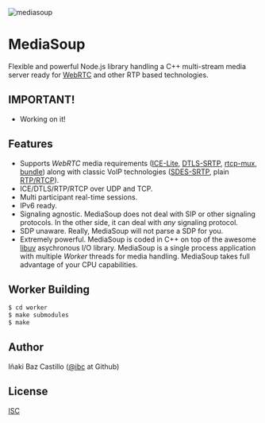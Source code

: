 ![mediasoup](https://raw.githubusercontent.com/ibc/mediasoup/master/art/MediaSoup-logo.png)

# MediaSoup

Flexible and powerful Node.js library handling a  C++ multi-stream media server ready for [WebRTC](http://www.webrtc.org/) and other RTP based technologies.


## IMPORTANT!

* Working on it!


## Features

* Supports *WebRTC* media requirements ([ICE-Lite](http://tools.ietf.org/html/rfc5245), [DTLS-SRTP](http://tools.ietf.org/html/rfc5764), [rtcp-mux](http://tools.ietf.org/html/rfc5761), [bundle](http://tools.ietf.org/html/draft-ietf-mmusic-sdp-bundle-negotiation)) along with classic VoIP technologies ([SDES-SRTP](http://tools.ietf.org/html/rfc4568), plain [RTP/RTCP](http://tools.ietf.org/html/rfc3550)).
* ICE/DTLS/RTP/RTCP over UDP and TCP.
* Multi participant real-time sessions.
* IPv6 ready.
* Signaling agnostic. MediaSoup does not deal with SIP or other signaling protocols. In the other side, it can deal with *any* signaling protocol.
* SDP unaware. Really, MediaSoup will not parse a SDP for you.
* Extremely powerful. MediaSoup is coded in C++ on top of the awesome [libuv](https://github.com/libuv/libuv) asychronous I/O library. MediaSoup is a single process application with multiple *Worker* threads for media handling. MediaSoup takes full advantage of your CPU capabilities.


## Worker Building

```bash
$ cd worker
$ make submodules
$ make
```


## Author

Iñaki Baz Castillo ([@ibc](https://github.com/ibc/) at Github)


## License

[ISC](./LICENSE)
